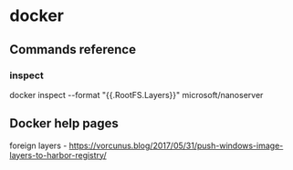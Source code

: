# docker 
## Commands reference 
### inspect
docker inspect --format "{{.RootFS.Layers}}" microsoft/nanoserver
### 
## Docker help pages
foreign layers - https://vorcunus.blog/2017/05/31/push-windows-image-layers-to-harbor-registry/
